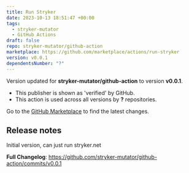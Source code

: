 ```yaml
---
title: Run Stryker
date: 2023-10-13 18:51:47 +00:00
tags:
  - stryker-mutator
  - GitHub Actions
draft: false
repo: stryker-mutator/github-action
marketplace: https://github.com/marketplace/actions/run-stryker
version: v0.0.1
dependentsNumber: "?"
---
```



Version updated for **stryker-mutator/github-action** to version **v0.0.1**.
- This publisher is shown as 'verified' by GitHub.
- This action is used across all versions by **?** repositories.

Go to the [GitHub Marketplace](https://github.com/marketplace/actions/run-stryker) to find the latest changes.

## Release notes

Initial version, can just run stryker.net

**Full Changelog**: https://github.com/stryker-mutator/github-action/commits/v0.0.1
